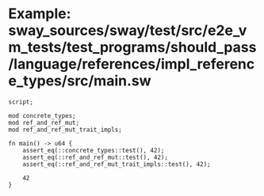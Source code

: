 # Example: sway_sources/sway/test/src/e2e_vm_tests/test_programs/should_pass/language/references/impl_reference_types/src/main.sw

```sway
script;

mod concrete_types;
mod ref_and_ref_mut;
mod ref_and_ref_mut_trait_impls;

fn main() -> u64 {
    assert_eq(::concrete_types::test(), 42);
    assert_eq(::ref_and_ref_mut::test(), 42);
    assert_eq(::ref_and_ref_mut_trait_impls::test(), 42);

    42
}

```

